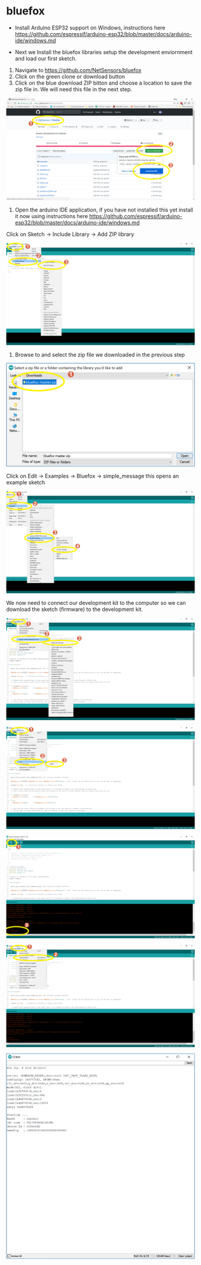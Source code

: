 # bluefox

- Install Arduino ESP32 support on Windows, instructions here https://github.com/espressif/arduino-esp32/blob/master/docs/arduino-ide/windows.md

- Next we Install the bluefox libraries setup the development enviornment and load our first sketch.

1. Navigate to https://github.com/NetSensors/bluefox 
2. Click on the green clone or download button
3. Click on the blue download ZIP bitton and choose a location to save the zip file in. We will need this file in the next step.

![Screenshot](screenshots/bf001.png)

1. Open the arduino IDE application, if you have not installed this yet install it now using instructions here https://github.com/espressif/arduino-esp32/blob/master/docs/arduino-ide/windows.md

Click on Sketch -> Include Library -> Add ZIP library 

![Screenshot](screenshots/bf002.png)

1. Browse to and select the zip file we downloaded in the previous step

![Screenshot](screenshots/bf003.png)

Click on Edit -> Examples -> Bluefox -> simple_message this opens an example sketch

![Screenshot](screenshots/bf004.png)

We now need to connect our development kit to the computer so we can download the sketch (firmware) to the development kit.




![Screenshot](screenshots/bf005.png)



![Screenshot](screenshots/bf006.png)



![Screenshot](screenshots/bf007.png)



![Screenshot](screenshots/bf008.png)



![Screenshot](screenshots/bf009.png)
